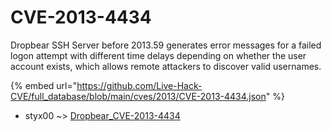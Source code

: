 # CVE-2013-4434

Dropbear SSH Server before 2013.59 generates error messages for a failed logon attempt with different time delays depending on whether the user account exists, which allows remote attackers to discover valid usernames.

{% embed url="https://github.com/Live-Hack-CVE/full_database/blob/main/cves/2013/CVE-2013-4434.json" %}


* styx00 ~> [Dropbear_CVE-2013-4434](https://www.alice-snow.ru/2013/database/cve-2013-4434/dropbear_cve-2013-4434-styx00)